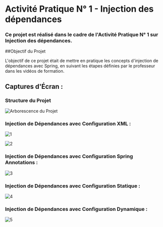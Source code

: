 # Activité Pratique N° 1 - Injection des dépendances

### Ce projet est réalisé dans le cadre de l'Activité Pratique N° 1 sur Injection des dépendances.

##Objectif du Projet

L'objectif de ce projet était de mettre en pratique les concepts d'injection de dépendances avec Spring, en suivant les étapes définies par le professeur dans les vidéos de formation.

## Captures d'Écran :
### Structure du Projet

![Arborescence du Projet](https://github.com/BouzidiTheCoder/Spring-Dependency-Injection/assets/134173504/75db65a6-95da-4172-9ecd-778eb1787e09)

### Injection de Dépendances avec Configuration XML :

![1](https://github.com/BouzidiTheCoder/Spring-Dependency-Injection/assets/134173504/41926df3-9b82-400e-96d3-2108a19f7340)

![2](https://github.com/BouzidiTheCoder/Spring-Dependency-Injection/assets/134173504/ff05b6e5-20b4-48f6-aca4-7a8421d0e8d3)

### Injection de Dépendances avec Configuration Spring Annotations :

![3](https://github.com/BouzidiTheCoder/Spring-Dependency-Injection/assets/134173504/4451e75a-0e46-429e-8c07-80c48bb69a36)

### Injection de Dépendances avec Configuration Statique :

![4](https://github.com/BouzidiTheCoder/Spring-Dependency-Injection/assets/134173504/4fa64d20-b73b-48bc-b645-8f12d8b53cdd)

### Injection de Dépendances avec Configuration Dynamique :

![5](https://github.com/BouzidiTheCoder/Spring-Dependency-Injection/assets/134173504/c1e81212-b290-4ae0-97c5-619131f701d9)
